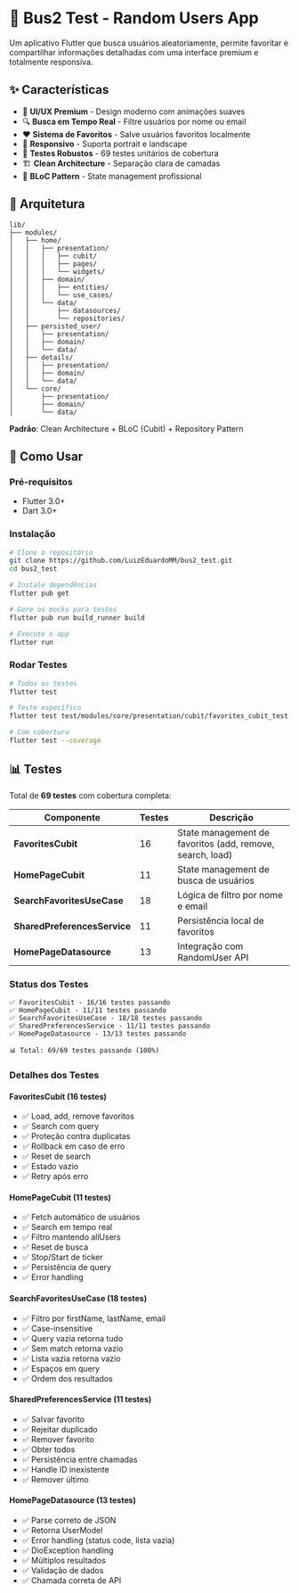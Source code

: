 # 🚀 Bus2 Test - Random Users App

Um aplicativo Flutter que busca usuários aleatoriamente, permite favoritar e compartilhar informações detalhadas com uma interface premium e totalmente responsiva.

## ✨ Características

- 🎨 **UI/UX Premium** - Design moderno com animações suaves
- 🔍 **Busca em Tempo Real** - Filtre usuários por nome ou email
- ❤️ **Sistema de Favoritos** - Salve usuários favoritos localmente
- 📱 **Responsivo** - Suporta portrait e landscape
- 🧪 **Testes Robustos** - 69 testes unitários de cobertura
- 🏗️ **Clean Architecture** - Separação clara de camadas
- 🔄 **BLoC Pattern** - State management profissional

## 🎯 Arquitetura
```
lib/
├── modules/
│   ├── home/
│   │   ├── presentation/
│   │   │   ├── cubit/
│   │   │   ├── pages/
│   │   │   └── widgets/
│   │   ├── domain/
│   │   │   ├── entities/
│   │   │   └── use_cases/
│   │   └── data/
│   │       ├── datasources/
│   │       └── repositories/
│   ├── persisted_user/
│   │   ├── presentation/
│   │   ├── domain/
│   │   └── data/
│   ├── details/
│   │   ├── presentation/
│   │   ├── domain/
│   │   └── data/
│   └── core/
│       ├── presentation/
│       ├── domain/
│       └── data/
```

**Padrão**: Clean Architecture + BLoC (Cubit) + Repository Pattern

## 🚀 Como Usar

### Pré-requisitos
- Flutter 3.0+
- Dart 3.0+

### Instalação
```bash
# Clone o repositório
git clone https://github.com/LuizEduardoMM/bus2_test.git
cd bus2_test

# Instale dependências
flutter pub get

# Gere os mocks para testes
flutter pub run build_runner build

# Execute o app
flutter run
```

### Rodar Testes
```bash
# Todos os testes
flutter test

# Teste específico
flutter test test/modules/core/presentation/cubit/favorites_cubit_test.dart

# Com cobertura
flutter test --coverage
```

## 📊 Testes

Total de **69 testes** com cobertura completa:

| Componente | Testes | Descrição |
|-----------|--------|-----------|
| **FavoritesCubit** | 16 | State management de favoritos (add, remove, search, load) |
| **HomePageCubit** | 11 | State management de busca de usuários |
| **SearchFavoritesUseCase** | 18 | Lógica de filtro por nome e email |
| **SharedPreferencesService** | 11 | Persistência local de favoritos |
| **HomePageDatasource** | 13 | Integração com RandomUser API |

### Status dos Testes
```
✅ FavoritesCubit - 16/16 testes passando
✅ HomePageCubit - 11/11 testes passando
✅ SearchFavoritesUseCase - 18/18 testes passando
✅ SharedPreferencesService - 11/11 testes passando
✅ HomePageDatasource - 13/13 testes passando

📊 Total: 69/69 testes passando (100%)
```

### Detalhes dos Testes

#### FavoritesCubit (16 testes)
- ✅ Load, add, remove favoritos
- ✅ Search com query
- ✅ Proteção contra duplicatas
- ✅ Rollback em caso de erro
- ✅ Reset de search
- ✅ Estado vazio
- ✅ Retry após erro

#### HomePageCubit (11 testes)
- ✅ Fetch automático de usuários
- ✅ Search em tempo real
- ✅ Filtro mantendo allUsers
- ✅ Reset de busca
- ✅ Stop/Start de ticker
- ✅ Persistência de query
- ✅ Error handling

#### SearchFavoritesUseCase (18 testes)
- ✅ Filtro por firstName, lastName, email
- ✅ Case-insensitive
- ✅ Query vazia retorna tudo
- ✅ Sem match retorna vazio
- ✅ Lista vazia retorna vazio
- ✅ Espaços em query
- ✅ Ordem dos resultados

#### SharedPreferencesService (11 testes)
- ✅ Salvar favorito
- ✅ Rejeitar duplicado
- ✅ Remover favorito
- ✅ Obter todos
- ✅ Persistência entre chamadas
- ✅ Handle ID inexistente
- ✅ Remover último

#### HomePageDatasource (13 testes)
- ✅ Parse correto de JSON
- ✅ Retorna UserModel
- ✅ Error handling (status code, lista vazia)
- ✅ DioException handling
- ✅ Múltiplos resultados
- ✅ Validação de dados
- ✅ Chamada correta de API
